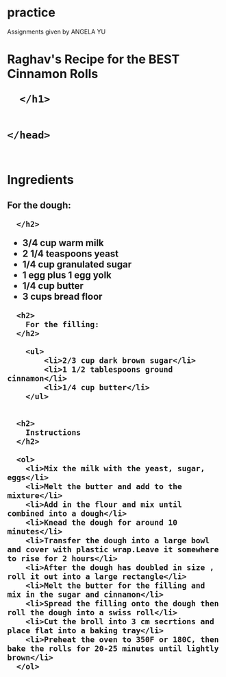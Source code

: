 # practice
Assignments given by ANGELA YU
<!DOCTYPE html>
<html lang="en">
    <head>
      <h1>
        Raghav's Recipe for the BEST Cinnamon Rolls
   
      </h1> 

      
    </head>

<body>
    <h1>
       <br> Ingredients<br>

</h1>
<h2>
        For the dough:

      </h2>
     
<ul>
    <li>3/4 cup warm milk</li>
    <li>2 1/4 teaspoons yeast</li>
    <li>1/4 cup granulated sugar</li>
    <li>1 egg plus 1 egg yolk</li>
    <li>1/4 cup butter</li>
    <li>3 cups bread floor</li>
</ul>
      

      <h2>
        For the filling:
      </h2>
     
        <ul>
            <li>2/3 cup dark brown sugar</li>
            <li>1 1/2 tablespoons ground cinnamon</li>
            <li>1/4 cup butter</li>
        </ul>
     

      <h2>
        Instructions
      </h2>

      <ol>
        <li>Mix the milk with the yeast, sugar, eggs</li>
        <li>Melt the butter and add to the mixture</li>
        <li>Add in the flour and mix until combined into a dough</li>
        <li>Knead the dough for around 10 minutes</li>
        <li>Transfer the dough into a large bowl and cover with plastic wrap.Leave it somewhere to rise for 2 hours</li>
        <li>After the dough has doubled in size , roll it out into a large rectangle</li>
        <li>Melt the butter for the filling and mix in the sugar and cinnamon</li>
        <li>Spread the filling onto the dough then roll the dough into a swiss roll</li>
        <li>Cut the broll into 3 cm secrtions and place flat into a baking tray</li>
        <li>Preheat the oven to 350F or 180C, then bake the rolls for 20-25 minutes until lightly brown</li>
      </ol>
    
</body>
</html>
